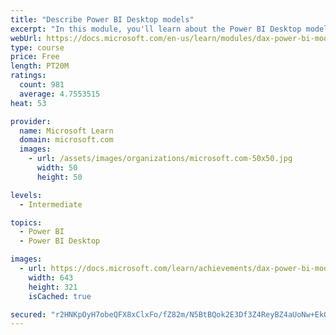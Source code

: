 ```yaml
---
title: "Describe Power BI Desktop models"
excerpt: "In this module, you'll learn about the Power BI Desktop model structure, star schema design basics, analytics queries, and report visual configuration. This module provides a strong foundation on which you can learn to optimize model designs and add model calculations."
webUrl: https://docs.microsoft.com/en-us/learn/modules/dax-power-bi-models/
type: course
price: Free
length: PT20M
ratings:
  count: 981
  average: 4.7553515
heat: 53

provider:
  name: Microsoft Learn
  domain: microsoft.com
  images:
    - url: /assets/images/organizations/microsoft.com-50x50.jpg
      width: 50
      height: 50

levels:
  - Intermediate

topics:
  - Power BI
  - Power BI Desktop

images:
  - url: https://docs.microsoft.com/learn/achievements/dax-power-bi-models-social.png
    width: 643
    height: 321
    isCached: true

secured: "r2HNKpOyH7obeQFX8xClxFo/fZ82m/N5BtBQok2E3Df3Z4ReyBZ4aUoNw+EkG7LHl6BsqcVotYFxSvI386Qxt2AGJ/0l8eZ3H3inttq+l71Q0bucHTq1GpjddJUIQRiyaZJR34B2qvptdDx3u2E0vFl3BgJBZ1MDE2WMlsFv3PHmyzYRxMPIUduA/BHPBY5M7vNnPS5o/rWpTPG+QOUQs2Ef3/sAnkfXrT9jmJzXjINgxDXJ/9uiXF4rGHoZhuyvr7JXlVZI2WKDAKpqxK8DP2p7SdZYxzVgXU+cuFKnefr1XJtvuVaAKbSfOR4mANJe3W/aB2dGNd3iN8/mxYwOQpNBBzW0bPtqmKf114F/FaWA/NGR0Wi84MpDSgytIfoQP9n3Te+fHBjLUUL2RbY2lgxhoRmDGTfvJju/icRJHX8=;8Vx0NsDcg3ULy4tLiGRprA=="
---
```


